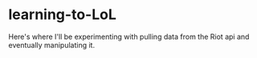 learning-to-LoL
===============

Here's where I'll be experimenting with pulling data from the Riot api and eventually manipulating it.
